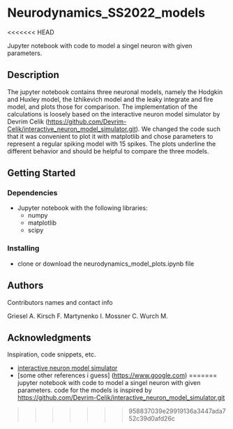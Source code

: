 # Neurodynamics_SS2022_models
<<<<<<< HEAD

Jupyter notebook with code to model a singel neuron with given parameters.

## Description

The jupyter notebook contains three neuronal models, namely the Hodgkin and Huxley model, the Izhikevich model and the leaky integrate and fire model, and plots those for comparison.
The implementation of the calculations is loosely based on the interactive neuron model simulator by Devrim Celik (https://github.com/Devrim-Celik/interactive_neuron_model_simulator.git).
We changed the code such that it was convenient to plot it with matplotlib and chose parameters to represent a regular spiking model with 15 spikes. The plots underline the different behavior and should be helpful to compare the three models.
 
## Getting Started

### Dependencies

* Jupyter notebook with the following libraries:
    * numpy
    * matplotlib
    * scipy

### Installing

* clone or download the neurodynamics_model_plots.ipynb file

## Authors

Contributors names and contact info

Griesel A.
Kirsch F.
Martynenko I.
Mossner C.
Wurch M.

## Acknowledgments

Inspiration, code snippets, etc.
* [interactive neuron model simulator](https://github.com/Devrim-Celik/interactive_neuron_model_simulator.git)
* [some other references i guess] (https://www.google.com)
=======
jupyter notebook with code to model a singel neuron with given parameters.
code for the models is inspired by https://github.com/Devrim-Celik/interactive_neuron_model_simulator.git
>>>>>>> 958837039e29919136a3447ada752c39d0afd26c
